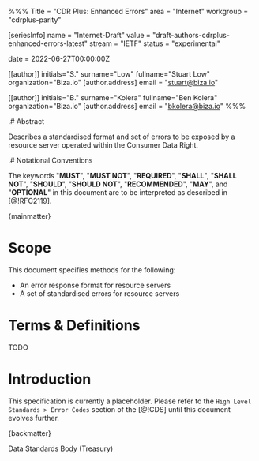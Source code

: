 %%%
Title = "CDR Plus: Enhanced Errors"
area = "Internet"
workgroup = "cdrplus-parity"

[seriesInfo]
name = "Internet-Draft"
value = "draft-authors-cdrplus-enhanced-errors-latest"
stream = "IETF"
status = "experimental"

date = 2022-06-27T00:00:00Z

[[author]]
initials="S."
surname="Low"
fullname="Stuart Low"
organization="Biza.io"
[author.address]
email = "stuart@biza.io"

[[author]]
initials="B."
surname="Kolera"
fullname="Ben Kolera"
organization="Biza.io"
[author.address]
email = "bkolera@biza.io"
%%%

.# Abstract

Describes a standardised format and set of errors to be exposed by a resource server operated within the Consumer Data Right.

.# Notational Conventions

The keywords "**MUST**", "**MUST NOT**", "**REQUIRED**", "**SHALL**", "**SHALL NOT**", "**SHOULD**", "**SHOULD NOT**", "**RECOMMENDED**",  "**MAY**", and "**OPTIONAL**" in this document are to be interpreted as described in [@!RFC2119].

{mainmatter}

# Scope

This document specifies methods for the following:
  - An error response format for resource servers
  - A set of standardised errors for resource servers

# Terms & Definitions

TODO

# Introduction

This specification is currently a placeholder. Please refer to the `High Level Standards > Error Codes` section of the [@!CDS] until this document evolves further.

{backmatter}

<reference anchor="CDS" target="https://consumerdatastandardsaustralia.github.io/standards"><front><title>Consumer Data Standards (CDS)</title><author><organization>Data Standards Body (Treasury)</organization></author></front> </reference>

